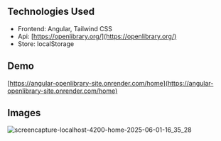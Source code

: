 ## Technologies Used

* Frontend: Angular, Tailwind CSS
* Api: [https://openlibrary.org/](https://openlibrary.org/)
* Store: localStorage

## Demo

[https://angular-openlibrary-site.onrender.com/home](https://angular-openlibrary-site.onrender.com/home)

## Images

![screencapture-localhost-4200-home-2025-06-01-16_35_28](https://github.com/user-attachments/assets/699227f9-45af-4547-aae7-f19230954be5)
